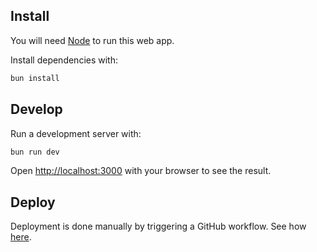 ## Install

You will need [Node](https://bun.sh/docs/installation) to run this web app.

Install dependencies with:

```bash
bun install
```

## Develop

Run a development server with:

```bash
bun run dev
```

Open [http://localhost:3000](http://localhost:3000) with your browser to see the result.

## Deploy

Deployment is done manually by triggering a GitHub workflow. See how [here](https://docs.github.com/en/actions/managing-workflow-runs/manually-running-a-workflow).
